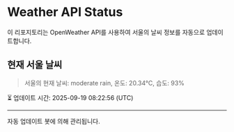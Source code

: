 
# Weather API Status

이 리포지토리는 OpenWeather API를 사용하여 서울의 날씨 정보를 자동으로 업데이트합니다.

## 현재 서울 날씨
> 서울의 현재 날씨: moderate rain, 온도: 20.34°C, 습도: 93%

⏳ 업데이트 시간: 2025-09-19 08:22:56 (UTC)

---
자동 업데이트 봇에 의해 관리됩니다.
